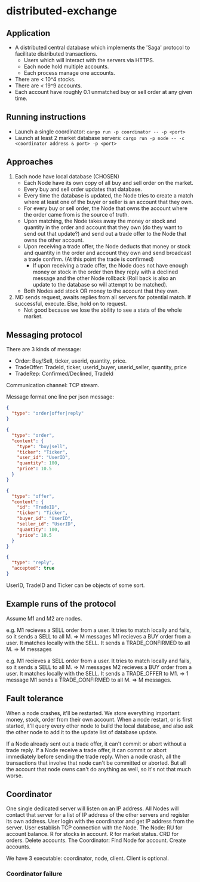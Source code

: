 # distributed-exchange

## Application
- A distributed central database which implements the 'Saga' protocol to facilitate distributed transactions.
  - Users which will interact with the servers via HTTPS.
  - Each node hold multiple accounts.
  - Each process manage one accounts.
- There are < 10^4 stocks.
- There are < 19^9 accounts.
- Each account have roughly 0.1 unmatched buy or sell order at any given time.

## Running instructions
- Launch a single coordinator:
  `cargo run -p coordinator -- -p <port>`
- Launch at least 2 market database servers:
  `cargo run -p node -- -c <coordinator address & port> -p <port>`

## Approaches
1. Each node have local database (CHOSEN)
   - Each Node have its own copy of all buy and sell order on the market.
   - Every buy and sell order updates that database.
   - Every time the database is updated, the Node tries to create a match where at least one of the buyer or seller is an account that they own.
   - For every buy or sell order, the Node that owns the account where the order came from is the source of truth.
   - Upon matching, the Node takes away the money or stock and quantity in the order and account that they own (do they want to send out that update?) and send out a trade offer to the Node that owns the other account.
   - Upon receiving a trade offer, the Node deducts that money or stock and quantity in the order and account they own and send broadcast a trade confirm. (At this point the trade is confirmed)
     - If upon receiving a trade offer, the Node does not have enough money or stock in the order then they reply with a declined message and the other Node rollback (Roll back is also an update to the database so will attempt to be matched).
   - Both Nodes add stock OR money to the account that they own.
2. MD sends request, awaits replies from all servers for potential match. If successful, execute. Else, hold on to request.
   - Not good because we lose the ability to see a stats of the whole market.

## Messaging protocol
There are 3 kinds of message:
- Order: Buy/Sell, ticker, userid, quantity, price.
- TradeOffer: TradeId, ticker, userid_buyer, userid_seller, quantity, price
- TradeRep: Confirmed/Declined, TradeId

Communication channel: TCP stream.

Message format one line per json message:
```json
{
  "type": "order|offer|reply"
}
```
```json
{
  "type": "order",
  "content": {
    "type": "buy|sell",
    "ticker": "Ticker",
    "user_id": "UserID",
    "quantity": 100,
    "price": 10.5
  }
}
```
```json
{
  "type": "offer",
  "content": {
    "id": "TradeID",
    "ticker": "Ticker",
    "buyer_id": "UserID",
    "seller_id": "UserID",
    "quantity": 100,
    "price": 10.5
  }
}
```
```json
{
  "type": "reply",
  "accepted": true
}
```

UserID, TradeID and Ticker can be objects of some sort.

## Example runs of the protocol
Assume M1 and M2 are nodes.

e.g. M1 recieves a SELL order from a user. It tries to match locally and fails, so it sends a SELL to all M. => M messages
     M1 recieves a BUY order from a user. It matches locally with the SELL. It sends a TRADE_CONFIRMED to all M. => M messages

e.g. M1 recieves a SELL order from a user. It tries to match locally and fails, so it sends a SELL to all M. => M messages
     M2 recieves a BUY order from a user. It matches locally with the SELL. It sends a TRADE_OFFER to M1. => 1 message
     M1 sends a TRADE_CONFIRMED to all M. => M messages.

## Fault tolerance
When a node crashes, it'll be restarted.
We store everything important: money, stock, order from their own account.
When a node restart, or is first started, it'll query every other node to build the local database, and also ask the other node to add it to the update list of database update.

If a Node already sent out a trade offer, it can't commit or abort without a trade reply.
If a Node receive a trade offer, it can commit or abort immediately before sending the trade reply.
When a node crash, all the transactions that involve that node can't be committed or aborted. But all the account that node owns can't do anything as well, so it's not that much worse.

## Coordinator
One single dedicated server will listen on an IP address.
All Nodes will contact that server for a list of IP address of the other servers and register its own address.
User login with the coordinator and get IP address from the server.
User establish TCP connection with the Node.
The Node:
RU for account balance. R for stocks in account. R for market status. CRD for orders.
Delete accounts.
The Coordinator:
Find Node for account.
Create accounts.

We have 3 executable: coordinator, node, client. Client is optional.

### Coordinator failure
